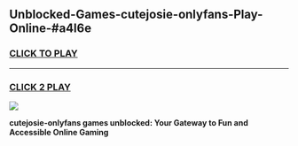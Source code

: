 
## Unblocked-Games-cutejosie-onlyfans-Play-Online-#a4l6e
<h3>
<a href="https://premium.freeplayer.one?title=cutejosie-onlyfans&ref=27F">CLICK TO PLAY</a></h3>
<hr>

<h3>
<a href="https://premium.freeplayer.one?title=cutejosie-onlyfans&ref=27F">CLICK 2 PLAY</a>
  
</h3>

<a href="https://premium.freeplayer.one?title=cutejosie-onlyfans&ref=27F"><img src="https://clearcache.store/games.png"></a>


**cutejosie-onlyfans games unblocked: Your Gateway to Fun and Accessible Online Gaming**
